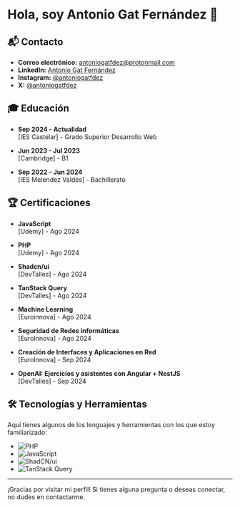 # Hola, soy Antonio Gat Fernández 👋

## 📬 Contacto

- **Correo electrónico:** [antoniogatfdez@protonmail.com](mailto:antoniogatfdez@protonmail.com)
- **LinkedIn:** [Antonio Gat Fernández](https://www.linkedin.com/in/antoniogatfdez/)
- **Instagram:** [@antoniogatfdez](https://www.instagram.com/antoniogatfdez/)
- **X:** [@antoniogatfdez](https://www.x.com/antoniogatfdez/)


## 🎓 Educación

- **Sep 2024 - Actualidad**  
  [IES Castelar] - Grado Superior Desarrollo Web

- **Jun 2023 - Jul 2023**  
  [Cambridge] - B1

- **Sep 2022 - Jun 2024**  
  [IES Melendez Valdés] - Bachillerato


## 🏆 Certificaciones

- **JavaScript**  
  [Udemy] - Ago 2024

- **PHP**  
  [Udemy] - Ago 2024
  
- **Shadcn/ui**  
  [DevTalles] - Ago 2024
  
- **TanStack Query**  
  [DevTalles] - Ago 2024
  
- **Machine Learning**  
  [Euroinnova] - Ago 2024
  
- **Seguridad de Redes informáticas**  
  [EuroInnova] - Ago 2024
  
- **Creación de Interfaces y Aplicaciones en Red**  
  [EuroInnova] - Sep 2024

- **OpenAI: Ejercicios y asistentes con Angular + NestJS**  
  [DevTalles] - Sep 2024
  

## 🛠️ Tecnologías y Herramientas

Aquí tienes algunos de los lenguajes y herramientas con los que estoy familiarizado:

- ![PHP](https://img.shields.io/badge/-PHP-777BB4?style=flat&logo=php&logoColor=white)
- ![JavaScript](https://img.shields.io/badge/-JavaScript-F7DF1E?style=flat&logo=javascript&logoColor=black)
- ![ShadCN/ui](https://img.shields.io/badge/-ShadCN/ui-000000?style=flat&logo=shadcn&logoColor=white)  
- ![TanStack Query](https://img.shields.io/badge/-TanStack%20Query-FF6F61?style=flat&logo=tanstack&logoColor=white)  

---

¡Gracias por visitar mi perfil! Si tienes alguna pregunta o deseas conectar, no dudes en contactarme.


<!---
antoniogatfdez/antoniogatfdez is a ✨ special ✨ repository because its `README.md` (this file) appears on your GitHub profile.
You can click the Preview link to take a look at your changes.
--->

